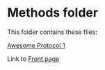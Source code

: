 # Methods folder

This folder contains these files:

[Awesome Protocol 1](Awesome_protocol1.md)

Link to [Front page](../README.md)


